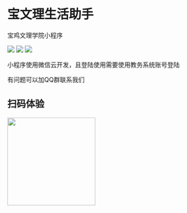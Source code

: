 # 宝文理生活助手

宝鸡文理学院小程序

[![](https://img.shields.io/badge/license-MIT-brightgreen?style=plastic)](https://github.com/KevinWalker233/ArtsAndScienceAssistant)
[![](https://img.shields.io/badge/微信小程序-2.0.2202192-orange?style=plastic&logo=WeChat)](https://github.com/KevinWalker233/ArtsAndScienceAssistant)
[![](https://img.shields.io/badge/QQ群-978330980-blue?style=plastic&logo=TencentQQ)](https://github.com/KevinWalker233/ArtsAndScienceAssistant)

小程序使用微信云开发，且登陆使用需要使用教务系统账号登陆

有问题可以加QQ群联系我们

## 扫码体验

<img src="http://cdn.u1.huluxia.com/g4/M01/90/54/rBAAdmITR2OAW7msAAFKi1GFttA426.jpg" width="200px">
